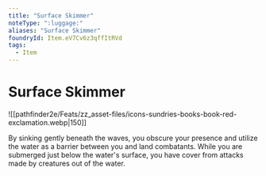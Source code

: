 ```yaml
---
title: "Surface Skimmer"
noteType: ":luggage:"
aliases: "Surface Skimmer"
foundryId: Item.eV7Cv6z3qffItRVd
tags:
  - Item
---
```


# Surface Skimmer
![[pathfinder2e/Feats/zz_asset-files/icons-sundries-books-book-red-exclamation.webp|150]]

By sinking gently beneath the waves, you obscure your presence and utilize the water as a barrier between you and land combatants. While you are submerged just below the water's surface, you have cover from attacks made by creatures out of the water.
